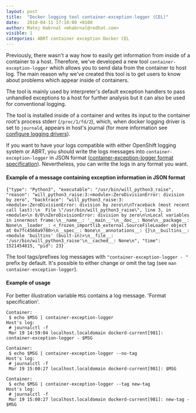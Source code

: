 ```yaml
---
layout: post
title:  "Docker logging tool container-exception-logger (CEL)"
date:   2018-04-11 17:10:00 +0100
author: Matej Habrnal <mhabrnal@redhat.com>
visible: 1
categories: ABRT container exception Docker CEL
---
```

Previously, there wasn't a way how to easily get information from inside of a
container to a host. Therefore, we've developed a new tool
`container-exception-logger` which allows you to send data from the container to host log.
The main reason why we've created
this tool is to get users to know about problems which appear inside of containers.

The tool is mainly used by interpreter's default exception handlers to pass
unhandled exceptions to a host for further analysis but it can also be used for
conventional logging.

The tool is installed inside of a container and writes its input to the
container root's process stderr (`/proc/1/fd/2`), which, when docker logging
driver is set to `journald`, appears in host's journal (for more information
see [configure logging drivers]).

If you want to have your logs compatible with either OpenShift logging system
or ABRT, you should write the logs messages into
`container-exception-logger` in JSON format ([container-exception-logger format
specification]). Nevertheless, you can write the logs in any format you want.

#### Example of a message containing exception information in JSON format
```
{"type": "Python3", "executable": "/usr/bin/will_python3_raise", "reason": "will_python3_raise:3:<module>:ZeroDivisionError: division by zero", "backtrace": "will_python3_raise:3:<module>:ZeroDivisionError: division by zero\n\nTraceback (most recent call last):\n  File \"/usr/bin/will_python3_raise\", line 3, in <module>\n 0/0\nZeroDivisionError: division by zero\n\nLocal variables in innermost frame:\n__name__: '__main__'\n__doc__: None\n__package__: None\n__loader__: <_frozen_importlib_external.SourceFileLoader object at 0x7fc4568a9780>\n__spec__: None\n__annotations__: {}\n__builtins__: <module 'builtins' (built-in)>\n__file__: '/usr/bin/will_python3_raise'\n__cached__: None\n", "time": 1521454815, "pid": 23}
```

The tool tags/prefixes log messages with `"container-exception-logger - "` prefix
by default. It's possible to either change or omit the tag (see `man container-exception-logger`).


#### Example of usage
For better illustration variable `MSG` contains a log message.
'Format specification'.

```
Container:
 $ echo $MSG | container-exception-logger
Host's log:
 # journalctl -f
 Mar 19 14:59:04 localhost.localdomain dockerd-current[981]: container-exception-logger - $MSG

Container:
 $ echo $MSG | container-exception-logger --no-tag
Host's log:
 # journalctl -f
 Mar 19 15:00:27 localhost.localdomain dockerd-current[981]: $MSG

Container:
 $ echo $MSG | container-exception-logger --tag new-tag
Host's log:
 # journalctl -f
 Mar 19 15:00:27 localhost.localdomain dockerd-current[981]: new-tag - $MSG
```

[container-exception-logger format specification]: https://github.com/abrt/container-exception-logger/blob/master/README.md#format-specification
[configure logging drivers]: https://docs.docker.com/config/containers/logging/configure/
